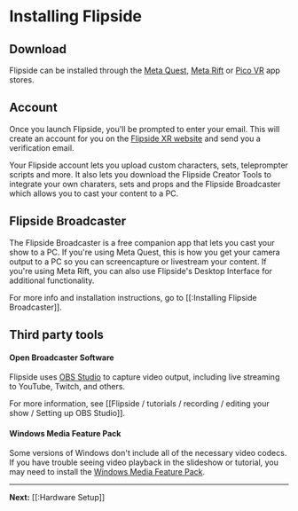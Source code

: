 # Installing Flipside

## Download

Flipside can be installed through the [Meta Quest](https://ocul.us/3VjQ3NM), [Meta Rift](https://ocul.us/3AAw5Xm) or [Pico VR](https://store-global.picoxr.com/global/detail/1/7280543599224242182) app stores.

## Account

Once you launch Flipside, you'll be prompted to enter your email. This will create an account for you on the [Flipside XR website](https://www.flipsidexr.com/) and send you a verification email.

Your Flipside account lets you upload custom characters, sets, teleprompter scripts and more.  It also lets you download the Flipside Creator Tools to integrate your own charaters, sets and props and the Flipside Broadcaster which allows you to cast your content to a PC.

## Flipside Broadcaster

The Flipside Broadcaster is a free companion app that lets you cast your show to a PC.  If you're using Meta Quest, this is how you get your camera output to a PC so you can screencapture or livestream your content. If you're using Meta Rift, you can also use Flipside's Desktop Interface for additional functionality.

For more info and installation instructions, go to [[:Installing Flipside Broadcaster]].

## Third party tools

#### Open Broadcaster Software

Flipside uses [OBS Studio](https://obsproject.com/download) to capture video output, including live streaming to YouTube, Twitch, and others.

For more information, see [[Flipside / tutorials / recording / editing your show / Setting up OBS Studio]].

#### Windows Media Feature Pack

Some versions of Windows don't include all of the necessary video codecs. If you have trouble seeing video playback in the slideshow or tutorial, you may need to install the [Windows Media Feature Pack](https://www.microsoft.com/en-us/software-download/mediafeaturepack).


---

**Next:** [[:Hardware Setup]]
